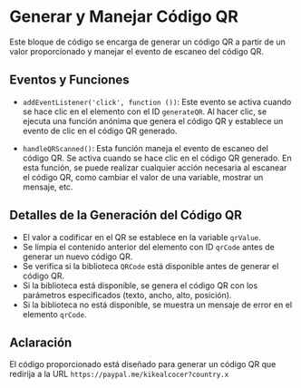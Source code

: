 # Generar y Manejar Código QR

Este bloque de código se encarga de generar un código QR a partir de un valor proporcionado y manejar el evento de escaneo del código QR.

## Eventos y Funciones

- `addEventListener('click', function ())`: Este evento se activa cuando se hace clic en el elemento con el ID `generateQR`. Al hacer clic, se ejecuta una función anónima que genera el código QR y establece un evento de clic en el código QR generado.
  
- `handleQRScanned()`: Esta función maneja el evento de escaneo del código QR. Se activa cuando se hace clic en el código QR generado. En esta función, se puede realizar cualquier acción necesaria al escanear el código QR, como cambiar el valor de una variable, mostrar un mensaje, etc.

## Detalles de la Generación del Código QR

- El valor a codificar en el QR se establece en la variable `qrValue`.
- Se limpia el contenido anterior del elemento con ID `qrCode` antes de generar un nuevo código QR.
- Se verifica si la biblioteca `QRCode` está disponible antes de generar el código QR.
- Si la biblioteca está disponible, se genera el código QR con los parámetros especificados (texto, ancho, alto, posición).
- Si la biblioteca no está disponible, se muestra un mensaje de error en el elemento `qrCode`.

## Aclaración

El código proporcionado está diseñado para generar un código QR que redirija a la URL `https://paypal.me/kikealcocer?country.x`
